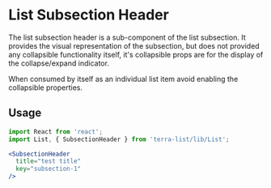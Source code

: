 # List Subsection Header

The list subsection header is a sub-component of the list subsection. It provides the visual representation of the subsection, but does not provided any collapsible functionality itself, it's collapsible props are for the display of the collapse/expand indicator.

When consumed by itself as an individual list item avoid enabling the collapsible properties.

## Usage

```jsx
import React from 'react';
import List, { SubsectionHeader } from 'terra-list/lib/List';

<SubsectionHeader
  title="test title"
  key="subsection-1"
/>

```
